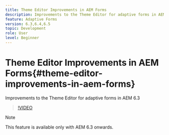 ```yaml
---
title: Theme Editor Improvements in AEM Forms
description: Improvements to the Theme Editor for adaptive forms in AEM 6.3
feature: Adaptive Forms
version: 6.3,6.4,6.5
topic: Development
role: User
level: Beginner
---
```


# Theme Editor Improvements in AEM Forms{#theme-editor-improvements-in-aem-forms}

Improvements to the Theme Editor for adaptive forms in AEM 6.3

>[!VIDEO](https://video.tv.adobe.com/v/19497?quality=9&learn=on)

>[!NOTE]
>
>This feature is available only with AEM 6.3 onwards.

